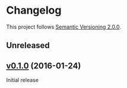 # Changelog

This project follows [Semantic Versioning 2.0.0](http://semver.org/).

## <a name="unreleased"></a>Unreleased 

## <a name="v0.1.0"></a>[v0.1.0](https://github.com/tomzx/abstract-parser/tree/v0.1.0) (2016-01-24)

Initial release